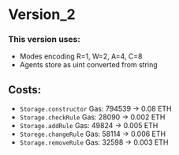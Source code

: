 
# Version_2
### This version uses:
* Modes encoding R=1, W=2, A=4, C=8
* Agents store as uint converted from string

## Costs:
* `Storage.constructor` Gas: 794539 -> 0.08  ETH 
* `Storage.checkRule` Gas: 28090 -> 0.002 ETH
* `Storage.addRule` Gas: 49824 -> 0.005 ETH
* `Storege.changeRule` Gas: 58114 -> 0.006 ETH
* `Storage.removeRule` Gas: 32598 -> 0.003 ETH
